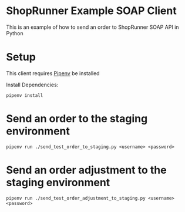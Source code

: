 # ShopRunner Example SOAP Client

This is an example of how to send an order to ShopRunner SOAP API in Python

# Setup
This client requires [Pipenv](https://pipenv.readthedocs.io/en/latest/) be installed

Install Dependencies:
```
pipenv install
```

# Send an order to the staging environment

```
pipenv run ./send_test_order_to_staging.py <username> <password>
```

# Send an order adjustment to the staging environment

```
pipenv run ./send_test_order_adjustment_to_staging.py <username> <password>
```